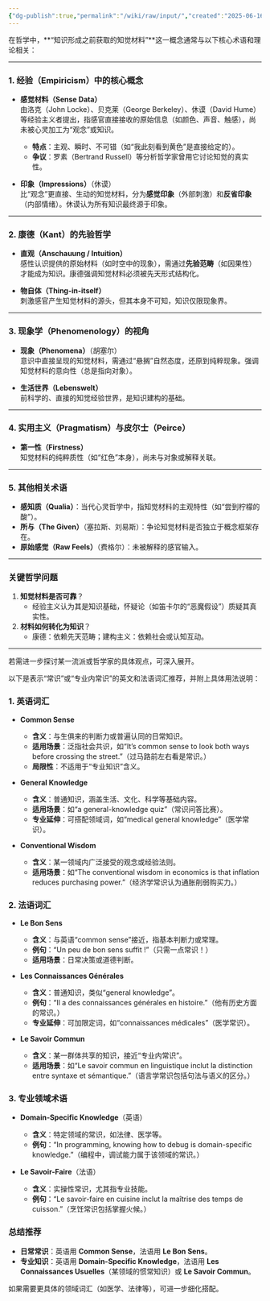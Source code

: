 ```yaml
---
{"dg-publish":true,"permalink":"/wiki/raw/input/","created":"2025-06-16T14:31:16.272+08:00"}
---
```



在哲学中，**“知识形成之前获取的知觉材料”**这一概念通常与以下核心术语和理论相关：

---

### 1. **经验（Empiricism）中的核心概念**

- **感觉材料（Sense Data）**  
  由洛克（John Locke）、贝克莱（George Berkeley）、休谟（David Hume）等经验主义者提出，指感官直接接收的原始信息（如颜色、声音、触感），尚未被心灵加工为“观念”或知识。

    - **特点**：主观、瞬时、不可错（如“我此刻看到黄色”是直接给定的）。
    - **争议**：罗素（Bertrand Russell）等分析哲学家曾用它讨论知觉的真实性。

- **印象（Impressions）**（休谟）  
  比“观念”更直接、生动的知觉材料，分为**感觉印象**（外部刺激）和**反省印象**（内部情绪）。休谟认为所有知识最终源于印象。

---

### 2. **康德（Kant）的先验哲学**

- **直观（Anschauung / Intuition）**  
  感性认识提供的原始材料（如时空中的现象），需通过**先验范畴**（如因果性）才能成为知识。康德强调知觉材料必须被先天形式结构化。

- **物自体（Thing-in-itself）**  
  刺激感官产生知觉材料的源头，但其本身不可知，知识仅限现象界。

---

### 3. **现象学（Phenomenology）的视角**

- **现象（Phenomena）**（胡塞尔）  
  意识中直接呈现的知觉材料，需通过“悬搁”自然态度，还原到纯粹现象。强调知觉材料的意向性（总是指向对象）。

- **生活世界（Lebenswelt）**  
  前科学的、直接的知觉经验世界，是知识建构的基础。

---

### 4. **实用主义（Pragmatism）与皮尔士（Peirce）**

- **第一性（Firstness）**  
  知觉材料的纯粹质性（如“红色”本身），尚未与对象或解释关联。

---

### 5. **其他相关术语**

- **感知质（Qualia）**：当代心灵哲学中，指知觉材料的主观特性（如“尝到柠檬的酸”）。
- **所与（The Given）**（塞拉斯、刘易斯）：争论知觉材料是否独立于概念框架存在。
- **原始感觉（Raw Feels）**（费格尔）：未被解释的感官输入。

---

### 关键哲学问题

1. **知觉材料是否可靠**？
    - 经验主义认为其是知识基础，怀疑论（如笛卡尔的“恶魔假设”）质疑其真实性。
2. **材料如何转化为知识**？
    - 康德：依赖先天范畴；建构主义：依赖社会或认知互动。

---

若需进一步探讨某一流派或哲学家的具体观点，可深入展开。


以下是表示“常识”或“专业内常识”的英文和法语词汇推荐，并附上具体用法说明：

### **1. 英语词汇**
- **Common Sense**  
  - **含义**：与生俱来的判断力或普遍认同的日常知识。  
  - **适用场景**：泛指社会共识，如“It’s common sense to look both ways before crossing the street.”（过马路前左右看是常识。）  
  - **局限性**：不适用于“专业知识”含义。

- **General Knowledge**  
  - **含义**：普通知识，涵盖生活、文化、科学等基础内容。  
  - **适用场景**：如“a general-knowledge quiz”（常识问答比赛）。  
  - **专业延伸**：可搭配领域词，如“medical general knowledge”（医学常识）。

- **Conventional Wisdom**  
  - **含义**：某一领域内广泛接受的观念或经验法则。  
  - **适用场景**：如“The conventional wisdom in economics is that inflation reduces purchasing power.”（经济学常识认为通胀削弱购买力。）

### **2. 法语词汇**
- **Le Bon Sens**  
  - **含义**：与英语“common sense”接近，指基本判断力或常理。  
  - **例句**：“Un peu de bon sens suffit !”（只需一点常识！）  
  - **适用场景**：日常决策或道德判断。

- **Les Connaissances Générales**  
  - **含义**：普通知识，类似“general knowledge”。  
  - **例句**：“Il a des connaissances générales en histoire.”（他有历史方面的常识。）  
  - **专业延伸**：可加限定词，如“connaissances médicales”（医学常识）。

- **Le Savoir Commun**  
  - **含义**：某一群体共享的知识，接近“专业内常识”。  
  - **适用场景**：如“Le savoir commun en linguistique inclut la distinction entre syntaxe et sémantique.”（语言学常识包括句法与语义的区分。）

### **3. 专业领域术语**
- **Domain-Specific Knowledge**（英语）  
  - **含义**：特定领域的常识，如法律、医学等。  
  - **例句**：“In programming, knowing how to debug is domain-specific knowledge.”（编程中，调试能力属于该领域的常识。）

- **Le Savoir-Faire**（法语）  
  - **含义**：实操性常识，尤其指专业技能。  
  - **例句**：“Le savoir-faire en cuisine inclut la maîtrise des temps de cuisson.”（烹饪常识包括掌握火候。）

### **总结推荐**
- **日常常识**：英语用 **Common Sense**，法语用 **Le Bon Sens**。  
- **专业知识**：英语用 **Domain-Specific Knowledge**，法语用 **Les Connaissances Usuelles**（某领域的惯常知识）或 **Le Savoir Commun**。  

如果需要更具体的领域词汇（如医学、法律等），可进一步细化搭配。
